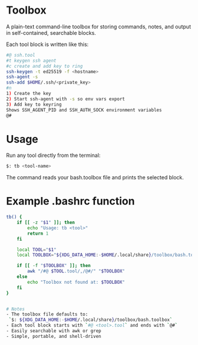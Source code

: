 # Toolbox

A plain-text command-line toolbox for storing commands, notes, and output in self-contained, searchable blocks.

Each tool block is written like this:
```bash
#@ ssh.tool
#t keygen ssh agent
#c create and add key to ring
ssh-keygen -t ed25519 -f <hostname>
ssh-agent -s
ssh-add $HOME/.ssh/<private_key>
#n
1) Create the key
2) Start ssh-agent with -s so env vars export
3) Add key to keyring
Shows SSH_AGENT_PID and SSH_AUTH_SOCK environment variables
@#
```
# Usage

Run any tool directly from the terminal:
```bash
$: tb <tool-name>
```
The command reads your bash.toolbox file and prints the selected block.

# Example .bashrc function
```bash
tb() {
    if [[ -z "$1" ]]; then
        echo "Usage: tb <tool>"
        return 1
    fi

    local TOOL="$1"
    local TOOLBOX="${XDG_DATA_HOME:-$HOME/.local/share}/toolbox/bash.toolbox"

    if [[ -f "$TOOLBOX" ]]; then
        awk "/#@ $TOOL.tool/,/@#/" "$TOOLBOX"
    else
        echo "Toolbox not found at: $TOOLBOX"
    fi
}


# Notes
- The toolbox file defaults to:
 `$: ${XDG_DATA_HOME:-$HOME/.local/share}/toolbox/bash.toolbox`
- Each tool block starts with `#@ <tool>.tool` and ends with `@#`
- Easily searchable with awk or grep
- Simple, portable, and shell-driven
